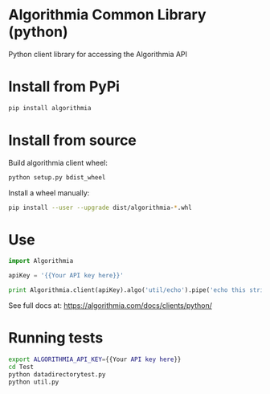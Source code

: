 Algorithmia Common Library (python)
===================================

Python client library for accessing the Algorithmia API


# Install from PyPi
```bash
pip install algorithmia
```

# Install from source

Build algorithmia client wheel:
```bash
python setup.py bdist_wheel
```

Install a wheel manually:
```bash
pip install --user --upgrade dist/algorithmia-*.whl
```


# Use

```python
import Algorithmia

apiKey = '{{Your API key here}}'

print Algorithmia.client(apiKey).algo('util/echo').pipe('echo this string')
```

See full docs at: https://algorithmia.com/docs/clients/python/


# Running tests

```bash
export ALGORITHMIA_API_KEY={{Your API key here}}
cd Test
python datadirectorytest.py
python util.py
```
